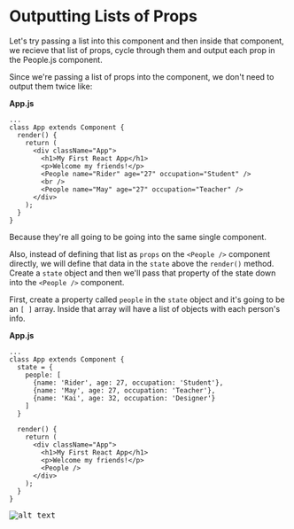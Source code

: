 # Outputting Lists of Props

Let's try passing a list into this component and then inside that component, we recieve that list of props, cycle through them and output each prop in the People.js component.

Since we're passing a list of props into the component, we don't need to output them twice like:


**App.js**
```
...
class App extends Component {
  render() {
    return (
      <div className="App">
        <h1>My First React App</h1>
        <p>Welcome my friends!</p>
        <People name="Rider" age="27" occupation="Student" />
        <br />
        <People name="May" age="27" occupation="Teacher" />
      </div>
    );
  }
}
```

Because they're all going to be going into the same single component.

Also, instead of defining that list as ```props``` on the ```<People />``` component directly, we will define that data in the ```state``` above the ```render()``` method. Create a ```state``` object and then we'll pass that property of the state down into the ```<People />``` component.

First, create a property called ```people``` in the ```state``` object and it's going to be an ```[ ]``` array. Inside that array will have a list of objects with each person's info.

**App.js**
```
...
class App extends Component {
  state = {
    people: [
      {name: 'Rider', age: 27, occupation: 'Student'},
      {name: 'May', age: 27, occupation: 'Teacher'},
      {name: 'Kai', age: 32, occupation: 'Designer'}
    ]
  }

  render() {
    return (
      <div className="App">
        <h1>My First React App</h1>
        <p>Welcome my friends!</p>
        <People />
      </div>
    );
  }
}
```


<kbd>![alt text](img/reuse.png "screenshot")</kbd>
